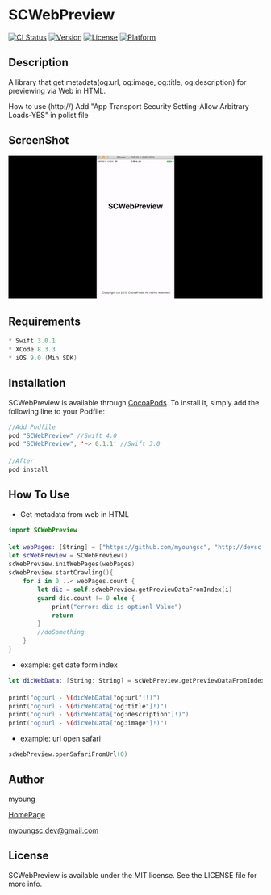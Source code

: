 # SCWebPreview
[![CI Status](http://img.shields.io/travis/myoungsc/SCWebPreview.svg?style=flat)](https://travis-ci.org/myoungsc/SCWebPreview)
[![Version](https://img.shields.io/cocoapods/v/SCWebPreview.svg?style=flat)](http://cocoapods.org/pods/SCWebPreview)
[![License](https://img.shields.io/cocoapods/l/SCWebPreview.svg?style=flat)](http://cocoapods.org/pods/SCWebPreview)
[![Platform](https://img.shields.io/cocoapods/p/SCWebPreview.svg?style=flat)](http://cocoapods.org/pods/SCWebPreview)


## Description
A library that get metadata(og:url, og:image, og:title, og:description) for previewing via Web in HTML.

How to use (http://)
Add "App Transport Security Setting-Allow Arbitrary Loads-YES" in polist file

## ScreenShot
![](https://github.com/myoungsc/SCWebPreview/blob/master/SCWebPreview_ScreenShot.gif?raw=true)

## Requirements
```swift
* Swift 3.0.1
* XCode 8.3.3
* iOS 9.0 (Min SDK)
```

## Installation
SCWebPreview is available through [CocoaPods](http://cocoapods.org). To install
it, simply add the following line to your Podfile:

```swift
//Add Podfile
pod "SCWebPreview" //Swift 4.0
pod "SCWebPreview", '~> 0.1.1' //Swift 3.0

//After
pod install
```

## How To Use
- Get metadata from web in HTML

```swift
import SCWebPreview

let webPages: [String] = ["https://github.com/myoungsc", "http://devsc.tistory.com/"]
let scWebPreview = SCWebPreview()
scWebPreview.initWebPages(webPages)
scWebPreview.startCrawling(){
    for i in 0 ..< webPages.count {
        let dic = self.scWebPreview.getPreviewDataFromIndex(i)
        guard dic.count != 0 else {
            print("error: dic is optionl Value")
            return
        }
        //doSomething
    }
}
```

- example: get date form index

```Swift
let dicWebData: [String: String] = scWebPreview.getPreviewDataFromIndex(0)

print("og:url - \(dicWebData["og:url"]!)")
print("og:url - \(dicWebData["og:title"]!)")
print("og:url - \(dicWebData["og:description"]!)")
print("og:url - \(dicWebData["og:image"]!)")
```

- example: url open safari

```Swift
scWebPreview.openSafariFromUrl(0)
```

## Author
myoung

[HomePage](http://devsc.tistory.com)

<myoungsc.dev@gmail.com>


## License
SCWebPreview is available under the MIT license. See the LICENSE file for more info.
